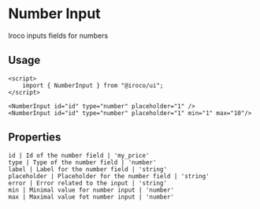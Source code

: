 # Number Input

Iroco inputs fields for numbers

## Usage

```example
<script>
    import { NumberInput } from "@iroco/ui";
</script>

<NumberInput id="id" type="number" placeholder="1" />
<NumberInput id="id" type="number" placeholder="1" min="1" max="10"/>
```

## Properties

```properties
id | Id of the number field | 'my_price'
type | Type of the number field | 'number'
label | Label for the number field | 'string'
placeholder | Placeholder for the number field | 'string'
error | Error related to the input | 'string'
min | Minimal value for number input | 'number'
max | Maximal value fot number input | 'number'
```